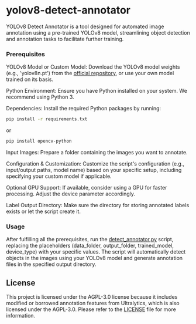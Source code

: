   # yolov8-detect-annotator
  
YOLOv8 Detect Annotator is a tool designed for automated image annotation using a pre-trained YOLOv8 model, streamlining object detection and annotation tasks to facilitate further training.

  ### Prerequisites

YOLOv8 Model or Custom Model: Download the YOLOv8 model weights (e.g., 'yolov8n.pt') from the [official repository](https://github.com/ultralytics/ultralytics), or use your own model trained on its basis.

Python Environment: Ensure you have Python installed on your system. We recommend using Python 3.

Dependencies: Install the required Python packages by running:

```bash
pip install -r requirements.txt
```

  or

```bash
pip install opencv-python
```

Input Images: Prepare a folder containing the images you want to annotate.

Configuration & Customization: Customize the script's configuration (e.g., input/output paths, model name) based on your specific setup, including specifying your custom model if applicable.

Optional GPU Support: If available, consider using a GPU for faster processing. Adjust the device parameter accordingly.

Label Output Directory: Make sure the directory for storing annotated labels exists or let the script create it.

  ### Usage
After fulfilling all the prerequisites, run the [detect_annotator.py](detect_annotator.py) script, replacing the placeholders (data_folder, output_folder, trained_model, device_type) with your specific values.
The script will automatically detect objects in the images using your YOLOv8 model and generate annotation files in the specified output directory.

  ## License
This project is licensed under the AGPL-3.0 license because it includes modified or borrowed annotation features from Ultralytics, which is also licensed under the AGPL-3.0. Please refer to the [LICENSE](LICENSE) file for more information.
